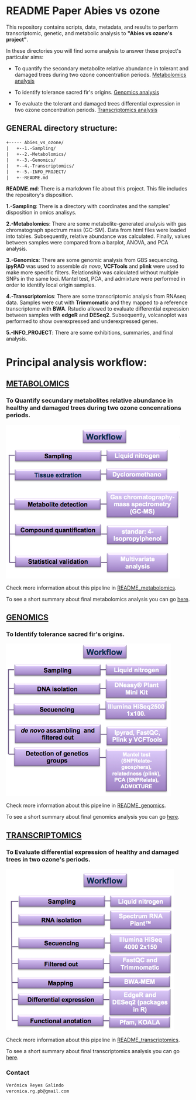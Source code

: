 # README Paper Abies vs ozone

This repository contains scripts, data, metadata, and results to perform transcriptomic, genetic, and metabolic analysis to **"Abies vs ozone's project"**.

In these directories you will find some analysis to answer these project's particular aims:

* To quantify the secondary metabolite relative abundance in tolerant and damaged trees during two ozone concentration periods. [Metabolomics analysis](https://github.com/VeroIarrachtai/Abies_vs_ozone/tree/master/2.-Metabolomics)

* To identify tolerance sacred fir's origins.  [Genomics analysis](https://github.com/VeroIarrachtai/Abies_vs_ozone/tree/master/3.-Genomics)

* To evaluate the tolerant and damaged trees differential expression in two ozone concentration periods. [Transcriptomics analysis](https://github.com/VeroIarrachtai/Abies_vs_ozone/tree/master/4.-Transcriptomics)


## GENERAL directory structure:

```
+----- Abies_vs_ozone/
|	+--1.-Sampling/
|	+--2.-Metabolomics/
|	+--3.-Genomics/
|	+--4.-Transcriptomics/
|	+--5.-INFO_PROJECT/
|	+--README.md
```

**README.md**: There is a markdown file about this project. This file includes the repository's disposition.

**1.-Sampling**: There is a directory with coordinates and the samples' disposition in omics analisys.

**2.-Metabolomics**: There are some metabolite-generated analysis with gas chromatograph spectrum mass (GC-SM). Data from html files were loaded into tables. Subsequently, relative abundance was calculated. Finally, values between samples were compared from a barplot, ANOVA, and PCA analysis.

**3.-Genomics**: There are some genomic analysis from GBS sequencing. **ipyRAD** was used to assemble *de novo*, **VCFTools** and **plink** were used to make more specific filters. Relationship was calculated without multiple SNPs in the same loci. Mantel test, PCA, and admixture were performed in order to identify local origin samples.

**4.-Transcriptomics**: There are some transcriptomic analysis from RNAseq data. Samples were cut with **Trimmomatic** and they mapped to a reference transcriptome with **BWA**. Rstudio allowed to evaluate differential expression between samples with **edgeR** and **DESeq2**. Subsequently, volcanoplot was performed to show overexpressed and underexpressed genes.

**5.-INFO_PROJECT**: There are some exhibitions, summaries, and final analysis.

# Principal analysis workflow:

## [METABOLOMICS](https://github.com/VeroIarrachtai/Abies_vs_ozone/tree/master/2.-Metabolomics)

### To Quantify secundary metabolites relative abundance in healthy and damaged trees during two ozone concenrations periods.

![](2.-Metabolomics/metadata/Metabolomic_methods.png)

Check more information about this pipeline in [README_metabolomics](https://github.com/VeroIarrachtai/Abies_vs_ozone/tree/master/2.-Metabolomics/README_metabolomics.md).

To see a short summary about final metabolomics analysis you can go [here](https://github.com/VeroIarrachtai/Abies_vs_ozone/blob/master/5.-INFO_PROJECT/METABOLOMICS_ligth_analysis.md).

## [GENOMICS](https://github.com/VeroIarrachtai/Abies_vs_ozone/tree/master/3.-Genomics)

### To Identify tolerance sacred fir's origins.

![](3.-Genomics/metadata/Genomic_methods.png)

Check more information about this pipeline in [README_genomics](https://github.com/VeroIarrachtai/Abies_vs_ozone/blob/master/3.-Genomics/README_genomics.md).

To see a short summary about final genomics analysis you can go [here](https://github.com/VeroIarrachtai/Abies_vs_ozone/blob/master/5.-INFO_PROJECT/GENOMICS_ligth_analysis.md).

## [TRANSCRIPTOMICS](https://github.com/VeroIarrachtai/Abies_vs_ozone/tree/master/4.-Transcriptomics)

### To Evaluate differential expression of healthy and damaged trees in two ozone's periods.

![](4.-Transcriptomics/metadata/Transcriptomic_methods.png)

Check more information about this pipeline in [README_transcriptomics](https://github.com/VeroIarrachtai/Abies_vs_ozone/blob/master/4.-Transcriptomics/README_TRANSCRIPTOMICS.md).

To see a short summary about final transcriptomics analysis you can go [here](https://github.com/VeroIarrachtai/Abies_vs_ozone/blob/master/5.-INFO_PROJECT/TRANSCRIPTOMICS_ligth_analysis.md).

### Contact

```
Verónica Reyes Galindo
veronica.rg.pb@gmail.com
```
